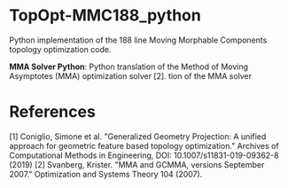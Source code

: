 # TopOpt-MMC188_python
Python implementation of the 188 line Moving Morphable Components topology optimization code.

 **MMA Solver Python**: Python translation of the Method of Moving Asymptotes (MMA) optimization solver [2].
tion of the MMA solver


# References
[1] Coniglio, Simone et al. "Generalized Geometry Projection: A unified approach for geometric feature based topology optimization." Archives of Computational Methods in Engineering, DOI: 10.1007/s11831-019-09362-8 (2019)
[2] Svanberg, Krister. "MMA and GCMMA, versions September 2007." Optimization and Systems Theory 104 (2007).
